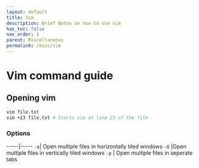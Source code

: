 ```yaml
---
layout: default
title: Vim  
description: Brief Notes on how to use vim
has_toc: false
nav_order: 1
parent: Miscellaneous
permalink: /misc/vim
---
```


# Vim command guide

## Opening vim

```bash
vim file.txt
vim +23 file.txt # Starts vim at line 23 of the file
```

### Options

-----|-----
`-o`| Open multiple files in horizontally tiled windows
`-O` |Open multiple files in vertically tiled windows
`-p` | Open multiple files in seperate tabs


